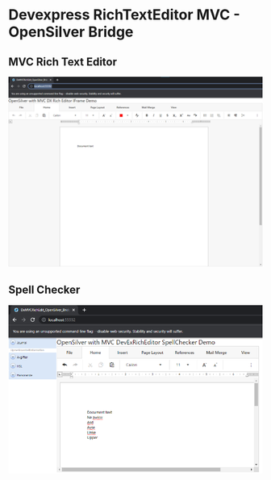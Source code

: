 ﻿# Devexpress RichTextEditor MVC - OpenSilver Bridge

## MVC Rich Text Editor
![image](075820.png)

## Spell Checker
![image](182857.png)